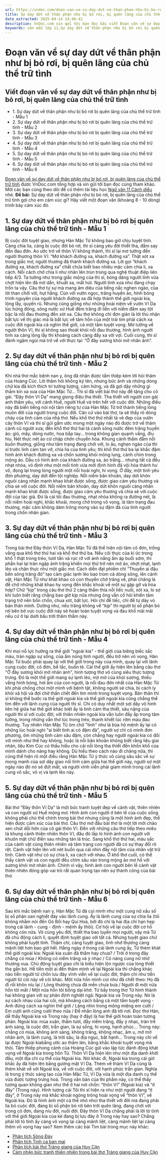```yaml
---
url: https://vndoc.com/doan-van-ve-su-day-dut-ve-than-phan-nhu-bi-bo-roi-bi-quen-lang-cua-chu-the-tru-tinh-318969
title: Sự day dứt về thân phận như bị bỏ rơi, bị quên lãng của chủ thể trữ tình
date_extracted: 2025-04-14 14:46:42
description: VnDoc.com xin gửi tới bạn đọc bài viết Đoạn văn về sự day dứt về thân phận như bị bỏ rơi, bị quên lãng của chủ thể trữ tình. Mời các bạn cùng theo dõi bài viết dưới đây.
keywords: văn mẫu lớp 11,Sự day dứt về thân phận như bị bỏ rơi bị quên lãng của chủ thể trữ tình,Đoạn văn về sự day dứt về thân phận như bị bỏ rơi bị quên lãng của chủ thể trữ tình,viết đoạn văn về sự day dứt về thân phận như bị bỏ rơi bị quên lãng của chủ thể trữ tình,đây thôn vĩ dạ
---
```


# Đoạn văn về sự day dứt về thân phận như bị bỏ rơi, bị quên lãng của chủ thể trữ tình
## Viết đoạn văn về sự day dứt về thân phận như bị bỏ rơi, bị quên lãng của chủ thể trữ tình
  * 1\. Sự day dứt về thân phận như bị bỏ rơi bị quên lãng của chủ thể trữ tình - Mẫu 1
  * 2\. Sự day dứt về thân phận như bị bỏ rơi bị quên lãng của chủ thể trữ tình - Mẫu 2
  * 3\. Sự day dứt về thân phận như bị bỏ rơi bị quên lãng của chủ thể trữ tình - Mẫu 3
  * 4\. Sự day dứt về thân phận như bị bỏ rơi bị quên lãng của chủ thể trữ tình - Mẫu 4
  * 5\. Sự day dứt về thân phận như bị bỏ rơi bị quên lãng của chủ thể trữ tình - Mẫu 5
  * 6\. Sự day dứt về thân phận như bị bỏ rơi bị quên lãng của chủ thể trữ tình - Mẫu 6

[Đoạn văn về sự day dứt về thân phận như bị bỏ rơi, bị quên lãng của chủ thể trữ tình](<https://vndoc.com/doan-van-ve-su-day-dut-ve-than-phan-nhu-bi-bo-roi-bi-quen-lang-cua-chu-the-tru-tinh-318969>) được VnDoc.com tổng hợp và xin gửi tới bạn đọc cùng tham khảo. Mời các bạn cùng theo dõi để có thêm tài liệu học [Ngữ văn 11 Cánh diều](<https://vndoc.com/ngu-van-11-canh-dieu>) nhé.
**Đề bài:** Sự day dứt về thân phận như bị bỏ rơi, bị quên lãng của chủ thể trữ tình gợi cho em cảm xúc gì? Hãy viết một đoạn văn \(khoảng 8 - 10 dòng\) trình bày cảm xúc đó.
## 1\. Sự day dứt về thân phận như bị bỏ rơi bị quên lãng của chủ thể trữ tình - Mẫu 1
Bị cuộc đời tuyệt giao, nhưng Hàn Mặc Tử không bao giờ chịu tuyệt tình. Càng chia lìa, càng bị cuộc đời bỏ rơi, thi sĩ càng yêu đời thiết tha, đắm say đến đau đớn. Ao ước trở về thôn Vĩ không thành, thi sĩ lại mơ tưởng đến người thương thôn Vĩ: “Mơ khách đường xa, khách đường xa”. Thật xót xa trong giấc mơ, người thương đã thành khách đường xa. Lời gọi “khách đường xa, khách đường xa” chất chứa biết bao nhiêu mặc cảm chia li, xa cách. Nỗi cách chở chia li như nhân lên trùn trùng qua nghệ thuật điệp liên tiếp 4/3. Ta tưởng như trong giấc mộng của thi sĩ, bóng dáng người lính vừa chợt hiện lên đã mờ dần, khuất xa, mất hút. Người tình xưa như đang chạy trốn ta vậy. Câu thơ tự sự mà mang âm diệu của tiếng nấc nghẹn ngào, của lời than chới với, hụt hẫng. Cùn với vườn ngọc, trăng huyền ảo, hính bóng trinh nguyên của người khách đường xa đã hợp thành thế giới ngoài kia, lộng lẫy, quyến rũ. Nhưng cũng giống như những hoài niệm về vườn Vĩ Dạ lúc hửng đông, sông nước xứ Huế đêm trăng đi liền với niềm đắm say tột bậc là nỗi đau thương đến xót xa. Câu thơ không chỉ đơn giản là lời thú nhận bất lực về thị giác mà là bất lực về tâm hồn của một trái tim phải cách xa cuộc đời ngoài kia cả nghìn thế giới, cả một tầm tuyệt vọng. Mơ tưởng về người thôn Vĩ, thi sĩ không sao thoát khỏi nỗi đau thương, hình ảnh người tình xa càng lộng lẫy thì khoảng cách càng đẩy xa vời vợi. Cuối cùng, thi sĩ đành ngậm ngùi mà trở về với thực tại: “Ở đây sương khói mờ nhân ảnh”.
## 2\. Sự day dứt về thân phận như bị bỏ rơi bị quên lãng của chủ thể trữ tình - Mẫu 2
Khi nhà thơ mắc bệnh nan y, ông đã nhận được tấm thiệp kèm lời hỏi thăm của Hoàng Cúc. Lời thăm hỏi không ký tên, nhưng bức ảnh và những dòng chữ kia đã kích thích trí tưởng tượng, cảm hứng, và đã gợi dậy những gì thầm kín xa xưa của Hàn Mặc Tử… Thi sĩ đã viết bài thơ này để tặng cho cô gái. “Đây thôn Vĩ Dạ” mang giọng điệu tha thiết. Tha thiết với người con gái anh thầm yêu, với cảnh Huế, người Huế và trên hết với cuộc đời. Những điều này đã biến tiếng nói nội tâm riêng tư của Hàn Mặc Tử trở thành tiếng lòng muôn đời của người trong cuộc đời. Căn cứ vào bài thơ, ta sẽ thấy rõ dòng chảy của tình cảm của nhà thơ. Nếu khổ thơ thứ nhất tả vẻ đẹp của vườn cây thôn Vĩ và thi sĩ gửi gắm ước mong một ngày nào đó được trở về thăm cảnh cũ người xưa; đến khổ thơ thứ hai tả cảnh sông nước đêm trăng huyền ảo: gió, mây, dòng nước, hoa bắp tay… trong không gian quạnh vắng, đìu hiu. Nét thực nét ảo cứ chập chờn chuyển hóa. Khung cảnh thấm đẫm nỗi buồn thương, giống như tâm trạng đang chới với, lo âu, nghẹn ngào của thi sĩ trước linh cảm tan vỡ, chia lìa của tình yêu; thì khổ thơ thứ ba lại khắc đậm hình ảnh khách đường xa và chốn sương khói mông lung, cảnh chìm trong mộng ảo. Dẫu có hình ảnh của khách đường xa, áo trắng… nhưng tất cả đều nhạt nhòa, vô định như một mối tình vừa mới định hình đã vội hóa thành hư vô, đọng lại trong lòng người một nỗi hoài nghi, hi vọng. Ở đây, một tình yêu đơn phương, day dứt đến tội nghiệp. Nỗi niềm băn khoăn, day dứt khôn nguôi càng nhấn mạnh khao khát được sống, được giao cảm yêu thương và chia sẻ với cuộc đời. Nỗi niềm băn khoăn, day dứt khôn nguôi càng nhấn mạnh khao khát được sống, được giao cảm yêu thương và chia sẻ với cuộc đời của tác giả. Đó là cái tôi đau thương, nhạt nhòa không ra đường nét, là nỗi niềm hoài nghi, khắc khoải, mong chờ trong vô vọng, là tâm trạng đau thương, mặc cảm không dám trông mong vào sự đậm đà của tình người trong chốn nhân gian.
## 3\. Sự day dứt về thân phận như bị bỏ rơi bị quên lãng của chủ thể trữ tình - Mẫu 3
Trong bài thơ Đây thôn Vĩ Dạ, Hàn Mặc Tử đã thể hiện nội tâm cô đơn, trống vắng qua khổ thơ thứ hai và khổ thơ thứ ba. Nếu cõi thực của kí ức trong khổ 1 thật trong trẻo, tươi tắn và rực rỡ với ánh nắng ấm áp buổi sớm, thì phần hai lại tràn ngập ánh trăng khiến mọi thứ trở nên mờ ảo, nhợt nhạt, lạnh lẽo và chân thực như một giấc mơ. Cách diễn đạt phiếm chỉ “Thuyền ai đậu bến sông trăng đó” tạo cảm giác lạnh lẽo bao trùm cả dòng sông, lên cảnh vật, Hàn Mặc Tử như khát khao có con thuyền chở trăng về, phải chăng là để chở những khát khao hy vọng đến khắc khoải về một sự gặp gỡ và hòa hợp? Chữ “kịp” trong câu thơ thứ 2 càng thấm thía nỗi tiếc nuối, xót xa, lo sợ khi luôn biết rằng chẳng bao giờ kịp nữa nhưng ông vẫn cố hỏi khiến tâm trạng trở nên bồn chồn, chua xót, bất lực. Hỏi chỉ để tiếc, chỉ để tự dày vò bản thân mình. Dường như, nếu trăng không về “kịp” thì người bị số phận bỏ rơi bên bờ vực cuộc đời này sẽ hoàn toàn tuyệt vọng và đau khổ mãi mãi nếu cứ ở lại dưới bầu trời thăm thẳm này.
## 4\. Sự day dứt về thân phận như bị bỏ rơi bị quên lãng của chủ thể trữ tình - Mẫu 4
Khi mọi nỗ lực hướng ra thế giới "ngoài kia" - thế giới của biêng biếc sắc màu, tràn ngập sự sống, của ấm nóng tình người, đều trở nên vô vọng, Hàn Mặc Tử buộc phải quay lại với thế giới trong này của mình, quay lại với lãnh cung cuộc đời, cô đơn, bế tắc, buồn tẻ. Cái thế giới ấy hiện lên bằng câu thơ "Ở đây sương khói mờ nhân ảnh", hình tượng thơ vô cùng siêu thực tượng trưng. Đó là một thế giới mang sự lạnh lẽo, mịt mờ của khói sương, thiếu vắng hình bóng, hơi ấm của con người, là nỗi đau đớn nhất của Hàn Mặc Tử khi phải chống chọi một mình với bệnh tật, không người sẻ chia, bị cách ly khỏi xã hội và đợi chờ thần chết đến tìm mình trong tuyệt vọng. Bản thân thi sĩ không thể bước ra thế giới ngoài kia và thế giới ngoài kia cũng chẳng thể tìm đến với lãnh cung của người thi sĩ. Chỉ có duy nhất một sợi dây vô hình liên hệ giữa hai thế giới khác biệt ấy là tình cảm tha thiết, sâu nặng của người thi sĩ với cuộc đời, với thiên nhiên ngoài kia vẫn luôn đầy ắp trong tâm tưởng, trong những vần thơ lúc trong trẻo, thanh khiết lúc rớm máu đau thương. Tuy nhiên Hàn Mặc Tử ôm chữ "tình" như lá bùa hộ mệnh ấy lại có những lúc hoài nghi "ai biết tình ai có đậm đà", người sợ chỉ có mình đơn phương, ôm những tình cảm sâu đậm, còn chẳng hay người ngoài kia có đối với mình như thế hay không, hoặc là nỗi băn khoăn không biết rằng liệu giai nhân, liệu Kim Cúc có thấu hiểu cho cái nỗi lòng tha thiết đến khốn khổ của mình dành cho nàng hay không. Dù hiểu theo cách nào đi chăng nữa, thì cũng thể hiện rõ một điều rằng Hàn Mặc Tử ý thức vô cùng sâu sắc về sự mong manh của sợi dây giao nối tình cảm giữa hai thế giới này, người sợ một ngày nào đó nó sẽ đứt mất, và người vĩnh viễn phải giam mình trong cái lãnh cung vô sắc, vô vị và lạnh lẽo này.
## 5\. Sự day dứt về thân phận như bị bỏ rơi bị quên lãng của chủ thể trữ tình - Mẫu 5
Bài thơ "Đây thôn Vĩ Dạ" là một bức tranh tuyệt đẹp về cảnh vật, thiên nhiên và con người xứ Huế mộng mơ. Hình ảnh con người ở bên lề của cuộc sống không phải chủ thể chính trong bài thơ nhưng cũng là một hình ảnh đẹp, thể hiện được cảm xúc của bài thơ. Câu thơ mở đầu bài thơ là một lời mời chào xen chút dỗi hờn của cô gái thôn Vĩ. Đến với những câu thơ tiếp theo miêu tả khung cảnh thiên nhiên thôn Vĩ, đâu đó lấp ló hình ảnh con người với khuôn mặt chữ điền sau những tán lá trúc. Sang khổ thơ thứ hai, màu sắc của cảnh vật cùng thiên nhiên và tâm trạng con người đã có sự thay đổi rõ rệt. Cảnh vật hiện lên với nét buồn qua cái nhìn đầy nội tâm của nhân vật trữ tình. Cảnh vật như có sự chia li, xa cách với nhau. Ở khổ thơ cuối, có thể thấy cảnh vật và con người đều chìm sâu vào trong mộng ảo mơ hồ với sương khói mờ nhân ảnh. Chính vì vậy, hình ảnh con người bên lề cảnh vật thiên nhiên đóng góp vai trò rất quan trọng tạo nên sự thành công của bài thơ.
## 6\. Sự day dứt về thân phận như bị bỏ rơi bị quên lãng của chủ thể trữ tình - Mẫu 6
Sau khi mắc bệnh nan y, Hàn Mặc Tử đã coi mình như một cung nữ xấu số bị số phận oan nghiệt đày vào lãnh cung. Ấy là lãnh cung của sự chia lìa \(tôi không nhằm nói đến Gò Bồi hay Qui Hoà, bởi đó chỉ là hai địa chỉ hạn hẹp trong cái lãnh - cung - định - mệnh ấy thôi\). Cơ hội về lại cuộc đời cơ hồ không còn nữa. Vô cùng yêu đời, thiết tha bao luyến mọi người, vậy mà Tử đã chủ động cách li, quyết định tuyệt giao với tất cả. Nhưng tuyệt giao chứ không phải tuyệt tình. Thậm chí, càng tuyệt giao, tình nhớ thương càng mãnh liệt hơn bao giờ hết. Hằng ngày ở trong cái lãnh cung ấy, Tử thèm khát thế giới ngoài kia: Ngoài kia xuân đã thắm hay chưa? / Trời ở trong đây chẳng có mùa / Không có niềm trăng và ý nhạc / Có nàng cung nữ nhớ thương vua. Chủ động tuyệt giao chỉ là biểu hiện lộn ngược của lòng thiết tha gắn bó. Hễ tiễn một ai đến thăm mình về lại Ngoài kia thì chẳng khác nào tiễn người từ chốn lưu đày vĩnh viễn về lại cuộc đời, thậm chí như tiễn người từ cõi này về cõi khác. Một nửa hồn mình coi như đã chết theo: Họ đã đi rồi khôn níu lại / Lòng thương chưa đã mến chưa bưa / Người đi một nửa hồn tôi mất / Một nửa hồn tôi bỗng dại khờ. Từ bấy trong thơ Tử hình thành hai không gian với sự phân định nghiệt ngã: Ngoài kia và Trong này. Nó là sự cách nhau của hai cõi, mà khoảng cách bằng cả một tầm tuyệt vọng - Anh đứng cách xa nghìn thế giới / Lặng nhìn trong mộng miệng em cười / Em cười anh cũng cười theo nữa / Để nhắn lòng anh đã tới nơi. Đọc thơ Hàn, dễ thấy Ngoài kia và Trong này \(hay ở đây\) là hai thế giới hoàn toàn tương phản. Ngoài kia: mùa xuân, thắm tươi, đầy niềm trăng, đầy ý nhạc, tràn trề ánh sáng, là cuộc đời, trần gian, là sự sống, hi vọng, hạnh phúc... Trong này: chẳng có mùa, không ánh sáng, không trăng, không nhạc, âm u, mờ mờ nhân ảnh, là lãnh cung, là trời sâu, là địa ngục, bất hạnh... Trong này chỉ về lại được Ngoài kiabằng ước ao thầm lén, bằng khắc khoải tuyệt vọng mà thôi. Tấm thiếp phong cảnh của Hoàng Cúc gửi vào lập tức đánh động khát vọng về Ngoài kia trong hồn Tử. Thôn Vĩ Dạ hiện lên như một địa danh khởi đầu, một địa chỉ cụ thể của Ngoài kia. Nói khác đi, Ngoài kia trong cái giờ khắc ấy đã hiện lên bằng gương mặt Vĩ Dạ. Thèm về thăm Vĩ Dạ cũng là thèm khát về với Ngoài kia, về với cuộc đời, với hạnh phúc trần gian. Nghĩa là trong ý thức sáng tạo của Hàn Mặc Tử, Vĩ Dạ vừa là một địa danh cụ thể vừa được tượng trưng hoá. Trong văn bản của thi phẩm này, có thể thấy tương quan không gian như thế ở hai nơi chốn: “thôn Vĩ” \(Ngoài kia\) và “ở đây” \(Trong này\). Hình tượng cái Tôi thi sĩ hiện ra như một người đang “ở đây”, ở Trong này mà khắc khoải ngóng trông hoài vọng về “thôn Vĩ”, về Ngoài kia. Đó là hình ảnh một cá thể nhỏ nhoi tha thiết với đời mà đang phải lìa bỏ cuộc đời, đang bị số phận bỏ rơi bên trời quên lãng, đang chới với trong cô đơn, đang níu đời, nuối đời. Đây thôn Vĩ Dạ chẳng phải là lời tỏ tình với thế giới Ngoài kia của kẻ đang bị lưu đày ở Trong này hay sao? Chẳng phải lời tỏ tình ấy càng vô vọng lại càng mãnh liệt, càng mãnh liệt lại càng thêm vô vọng hay sao?
Xem thêm các bài Tìm bài trong mục này khác:
  * [Phân tích Sông Đáy](</phan-tich-song-day-318950>)
  * [Phân tích Tình ca ban mai](</phan-tich-tinh-ca-ban-mai-318952>)
  * [Phân tích bài thơ Tràng giang của Huy Cận](</phan-tich-bai-tho-trang-giang-cua-huy-can-85662>)
  * [Cảm nhận bức tranh thiên nhiên trong bài thơ Tràng giang của Huy Cận](</cam-nhan-buc-tranh-thien-nhien-trong-bai-tho-trang-giang-cua-huy-can-160369>)

